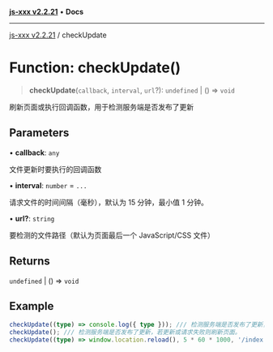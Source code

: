 [**js-xxx v2.2.21**](../README.md) • **Docs**

***

[js-xxx v2.2.21](../README.md) / checkUpdate

# Function: checkUpdate()

> **checkUpdate**(`callback`, `interval`, `url`?): `undefined` \| () => `void`

刷新页面或执行回调函数，用于检测服务端是否发布了更新

## Parameters

• **callback**: `any`

文件更新时要执行的回调函数

• **interval**: `number` = `...`

请求文件的时间间隔（毫秒），默认为 15 分钟，最小值 1 分钟。

• **url?**: `string`

要检测的文件路径（默认为页面最后一个 JavaScript/CSS 文件）

## Returns

`undefined` \| () => `void`

## Example

```ts
checkUpdate((type) => console.log({ type })); /// 检测服务端是否发布了更新，若更新或请求失败则执行回调。
checkUpdate(); /// 检测服务端是否发布了更新，若更新或请求失败则刷新页面。
checkUpdate((type) => window.location.reload(), 5 * 60 * 1000, '/index.js'); /// 检测服务端某个文件是否发布了更新，若更新或请求失败则刷新页面。
```
